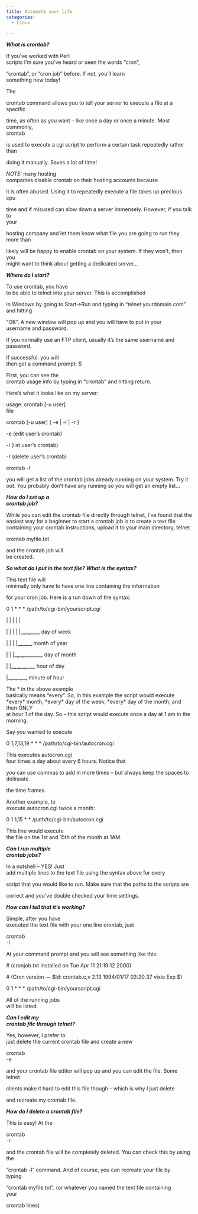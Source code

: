 ```yaml
---
title: Automate your life
categories:
  - Linux

---
```

_**What is crontab?**_



If you&#8217;ve worked with Perl  
scripts I&#8217;m sure you&#8217;ve heard or seen the words &#8220;cron&#8221;,

&#8220;crontab&#8221;, or &#8220;cron job&#8221; before. If not, you&#8217;ll learn  
something new today! 

The

crontab command allows you to tell your server to execute a file at a specific

time, as often as you want &#8211; like once a day or once a minute. Most commonly,  
crontab

is used to execute a cgi script to perform a certain task repeatedly rather than

doing it manually. Saves a lot of time!



_NOTE:_ many hosting  
companies disable crontab on their hosting accounts because

it is often abused. Using it to repeatedly execute a file takes up precious cpu

time and if misused can slow down a server immensely. However, if you talk to  
your

hosting company and let them know what file you are going to run they more than

likely will be happy to enable crontab on your system. If they won&#8217;t, then you  
might want to think about getting a dedicated server&#8230;



_**Where do I start?**_



To use crontab, you have  
to be able to telnet into your server. This is accomplished

in Windows by going to Start->Run and typing in &#8220;telnet yourdomain.com&#8221;  
and hitting

&#8220;OK&#8221;. A new window will pop up and you will have to put in your  
username and password.

If you normally use an FTP client, usually it&#8217;s the same username and password.



If successful. you will  
then get a command prompt: $



First, you can see the  
crontab usage info by typing in &#8220;crontab&#8221; and hitting return.

Here&#8217;s what it looks like on my server:



usage: crontab [-u user]  
file

crontab [-u user] { -e | -l | -r }

-e (edit user&#8217;s crontab)

-l (list user&#8217;s crontab)

-r (delete user&#8217;s crontab)


crontab -l

you will get a list of the crontab jobs already running on your system. Try it  
out. You probably don&#8217;t have any running so you will get an empty list&#8230;



_**How do I set up a  
crontab job?**_

While you can edit the crontab file directly through telnet, I&#8217;ve found that the  
easiest way for a beginner to start a crontab job is to create a text file  
containing your crontab instructions, upload it to your main directory, telnet  



crontab myfile.txt



and the crontab job will  
be created.

**_So what do I put in the text file? What is the syntax?_**



This text file will  
minimally only have to have one line containing the information

for your cron job. Here is a run down of the syntax:

0 1 \* \* * /path/to/cgi-bin/yourscript.cgi

| | | | |

| | | | |\___\___\___\___\____ day of week

| | | |\___\___\___\___\___\___ month of year

| | |\___\___\___\___\___\_____ day of month

| |\___\___\___\___\___\___\____ hour of day

|\___\___\___\___\___\___\___\___ minute of hour



The * in the above example  
basically means &#8220;every&#8221;. So, in this example the script would execute  
\*every\* month, \*every\* day of the week, \*every\* day of the month, and then ONLY  
at hour 1 of the day. So &#8211; this script would execute once a day at 1 am in the  
morning.



Say you wanted to execute  



0 1,7,13,19 \* \* * /path/to/cgi-bin/autocron.cgi



This executes autocron.cgi  
four times a day about every 6 hours. Notice that

you can use commas to add in more times &#8211; but always keep the spaces to  
delineate

the time frames.



Another example, to  
execute autocron.cgi twice a month:



0 1 1,15 \* \* /path/to/cgi-bin/autocron.cgi



This line would execute  
the file on the 1st and 15th of the month at 1AM.



**_Can I run multiple  
crontab jobs?_**



In a nutshell &#8211; YES! Just  
add multiple lines to the text file using the syntax above for every

script that you would like to run. Make sure that the paths to the scripts are

correct and you&#8217;ve double checked your time settings.

_**How can I tell that it&#8217;s working?**_



Simple, after you have  
executed the text file with your one line crontab, just




crontab  
-l

At your command prompt and you will see something like this:

\# (cronjob.txt installed on Tue Apr 11 21:19:12 2000)

\# (Cron version &#8212; $Id: crontab.c,v 2.13 1994/01/17 03:20:37 vixie Exp $)

0 1 \* \* * /path/to/cgi-bin/yourscript.cgi



All of the running jobs  
will be listed.



_**Can I edit my  
crontab file through telnet?**_



Yes, however, I prefer to  
just delete the current crontab file and create a new




crontab  
-e

and your crontab file editor will pop up and you can edit the file. Some telnet

clients make it hard to edit this file though &#8211; which is why I just delete

and recreate my crontab file.

_**How do I delete a crontab file?**_



This is easy! At the  



crontab  
-r

and the crontab file will be completely deleted. You can check this by using the

&#8220;crontab -l&#8221; command. And of course, you can recreate your file by  
typing

&#8220;crontab myfile.txt&#8221;. (or whatever you named the text file containing  
your

crontab lines)
